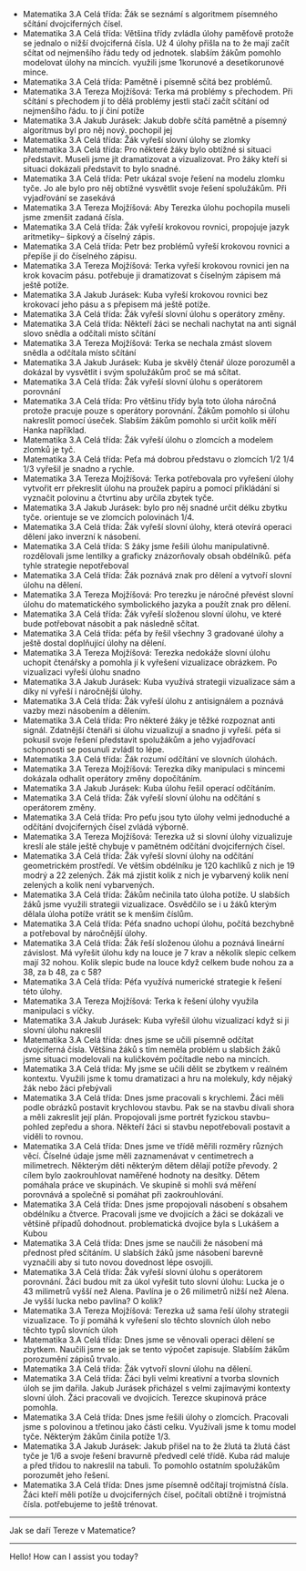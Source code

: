 - Matematika 3.A Celá třída: Žák se seznámí s algoritmem písemného sčítání dvojciferných čísel.
- Matematika 3.A Celá třída: Většina třídy zvládla úlohy paměťově protože se jednalo o nižší dvojciferná čísla. Už 4 úlohy přišla na to že mají začít sčítat od nejmenšího řádu tedy od jednotek. slabším žákům pomohlo modelovat úlohy na mincích. využili jsme 1korunové a desetikorunové mince.
- Matematika 3.A Celá třída: Pamětně i písemně sčítá bez problémů.
- Matematika 3.A Tereza Mojžíšová: Terka má problémy s přechodem. Při sčítání s přechodem jí to dělá problémy jestli stačí začít sčítání od nejmenšího řádu. to jí činí potíže
- Matematika 3.A Jakub Jurásek: Jakub dobře sčítá pamětně a písemný algoritmus byl pro něj nový. pochopil jej
- Matematika 3.A Celá třída: Žák vyřeší slovní úlohy se zlomky
- Matematika 3.A Celá třída: Pro některé žáky bylo obtížné si situaci představit. Museli jsme jít dramatizovat a vizualizovat. Pro žáky kteří si situaci dokázali představit to bylo snadné.
- Matematika 3.A Celá třída: Petr ukázal svoje řešení na modelu zlomku tyče. Jo ale bylo pro něj obtížné vysvětlit svoje řešení spolužákům. Při vyjadřování se zasekává
- Matematika 3.A Tereza Mojžíšová: Aby Terezka úlohu pochopila museli jsme zmenšit zadaná čísla.
- Matematika 3.A Celá třída: Žák vyřeší krokovou rovnici, propojuje jazyk aritmetiky– šipkový a číselný zápis.
- Matematika 3.A Celá třída: Petr bez problémů vyřeší krokovou rovnici a přepíše jí do číselného zápisu.
- Matematika 3.A Tereza Mojžíšová: Terka vyřeší krokovou rovnici jen na krok kovacím pásu. potřebuje ji dramatizovat s číselným zápisem má ještě potíže.
- Matematika 3.A Jakub Jurásek: Kuba vyřeší krokovou rovnici bez krokovací jeho pásu a s přepisem má ještě potíže.
- Matematika 3.A Celá třída: Žák vyřeší slovní úlohu s operátory změny.
- Matematika 3.A Celá třída: Někteří žáci se nechali nachytat na anti signál slovo snědla a odčítali místo sčítání
- Matematika 3.A Tereza Mojžíšová: Terka se nechala zmást slovem snědla a odčítala místo sčítání
- Matematika 3.A Jakub Jurásek: Kuba je skvělý čtenář úloze porozuměl a dokázal by vysvětlit i svým spolužákům proč se má sčítat.
- Matematika 3.A Celá třída: Žák vyřeší slovní úlohu s operátorem porovnání
- Matematika 3.A Celá třída: Pro většinu třídy byla toto úloha náročná protože pracuje pouze s operátory porovnání. Žákům pomohlo si úlohu nakreslit pomocí úseček. Slabším žákům pomohlo si určit kolik měří Hanka například.
- Matematika 3.A Celá třída: Žák vyřeší úlohu o zlomcích a modelem zlomků je tyč.
- Matematika 3.A Celá třída: Peťa má dobrou představu o zlomcích 1/2 1/4 1/3 vyřešil je snadno a rychle.
- Matematika 3.A Tereza Mojžíšová: Terka potřebovala pro vyřešení úlohy vytvořit err překreslit úlohu na proužek papíru a pomocí přikládání si vyznačit polovinu a čtvrtinu aby určila zbytek tyče.
- Matematika 3.A Jakub Jurásek: bylo pro něj snadné určit délku zbytku tyče. orientuje se ve zlomcích polovinách 1/4.
- Matematika 3.A Celá třída: Žák vyřeší slovní úlohy, která otevírá operaci dělení jako inverzní k násobení.
- Matematika 3.A Celá třída: S žáky jsme řešili úlohu manipulativně. rozdělovali jsme lentilky a graficky znázorňovaly obsah obdélníků. péťa tyhle strategie nepotřeboval
- Matematika 3.A Celá třída: Žák poznává znak pro dělení a vytvoří slovní úlohu na dělení.
- Matematika 3.A Tereza Mojžíšová: Pro terezku je náročné převést slovní úlohu do matematického symbolického jazyka a použít znak pro dělení.
- Matematika 3.A Celá třída: Žák vyřeší složenou slovní úlohu, ve které bude potřebovat násobit a pak následně sčítat.
- Matematika 3.A Celá třída: péťa by řešil všechny 3 gradované úlohy a ještě dostal doplňující úlohy na dělení.
- Matematika 3.A Tereza Mojžíšová: Terezka nedokáže slovní úlohu uchopit čtenářsky a pomohla jí k vyřešení vizualizace obrázkem. Po vizualizaci vyřeší úlohu snadno
- Matematika 3.A Jakub Jurásek: Kuba využívá strategii vizualizace sám a díky ní vyřeší i náročnější úlohy.
- Matematika 3.A Celá třída: Žák vyřeší úlohu z antisignálem a poznává vazby mezi násobením a dělením.
- Matematika 3.A Celá třída: Pro některé žáky je těžké rozpoznat anti signál. Zdatnější čtenáři si úlohu vizualizují a snadno ji vyřeší. péťa si pokusil svoje řešení představit spolužákům a jeho vyjadřovací schopnosti se posunuli zvládl to lépe.
- Matematika 3.A Celá třída: Žák rozumí odčítání ve slovních úlohách.
- Matematika 3.A Tereza Mojžíšová: Terezka díky manipulaci s mincemi dokázala odhalit operátory změny dopočítáním.
- Matematika 3.A Jakub Jurásek: Kuba úlohu řešil operací odčítáním.
- Matematika 3.A Celá třída: Žák vyřeší slovní úlohu na odčítání s operátorem změny.
- Matematika 3.A Celá třída: Pro peťu jsou tyto úlohy velmi jednoduché a odčítání dvojciferných čísel zvládá výborně.
- Matematika 3.A Tereza Mojžíšová: Terezka už si slovní úlohy vizualizuje kreslí ale stále ještě chybuje v pamětném odčítání dvojciferných čísel.
- Matematika 3.A Celá třída: Žák vyřeší slovní úlohy na odčítání geometrickém prostředí. Ve větším obdélníku je 120 kachlíků z nich je 19 modrý a 22 zelených. Žák má zjistit kolik z nich je vybarvený kolik není zelených a kolik není vybarvených.
- Matematika 3.A Celá třída: Žákům nečinila tato úloha potíže. U slabších žáků jsme využili strategii vizualizace. Osvědčilo se i u žáků kterým dělala úloha potíže vrátit se k menším číslům.
- Matematika 3.A Celá třída: Péťa snadno uchopí úlohu, počítá bezchybně a potřeboval by náročnější úlohy.
- Matematika 3.A Celá třída: Žák řeší složenou úlohu a poznává lineární závislost. Má vyřešit úlohu kdy na louce je 7 krav a několik slepic celkem mají 32 nohou. Kolik slepic bude na louce když celkem bude nohou za a 38, za b 48, za c 58?
- Matematika 3.A Celá třída: Péťa využívá numerické strategie k řešení této úlohy.
- Matematika 3.A Tereza Mojžíšová: Terka k řešení úlohy využila manipulaci s víčky.
- Matematika 3.A Jakub Jurásek: Kuba vyřešil úlohu vizualizací když si ji slovní úlohu nakreslil
- Matematika 3.A Celá třída: dnes jsme se učili písemně odčítat dvojciferná čísla. Většina žáků s tím neměla problém u slabších žáků jsme situaci modelovali na kuličkovém počítadle nebo na mincích.
- Matematika 3.A Celá třída: My jsme se učili dělit se zbytkem v reálném kontextu. Využili jsme k tomu dramatizaci a hru na molekuly, kdy nějaký žák nebo žáci přebývali
- Matematika 3.A Celá třída: Dnes jsme pracovali s krychlemi. Žáci měli podle obrázků postavit krychlovou stavbu. Pak se na stavbu dívali shora a měli zakreslit její plán. Propojovali jsme portrét fyzickou stavbu– pohled zepředu a shora. Někteří žáci si stavbu nepotřebovali postavit a viděli to rovnou.
- Matematika 3.A Celá třída: Dnes jsme ve třídě měřili rozměry různých věcí. Číselné údaje jsme měli zaznamenávat v centimetrech a milimetrech. Některým děti některým dětem dělají potíže převody. 2 cílem bylo zaokrouhlovat naměřené hodnoty na desítky. Dětem pomáhala práce ve skupinách. Ve skupině si mohli svá měření porovnává a společně si pomáhat při zaokrouhlování.
- Matematika 3.A Celá třída: Dnes jsme propojovali násobení s obsahem obdélníku a čtverce. Pracovali jsme ve dvojicích a žáci se dokázali ve většině případů dohodnout. problematická dvojice byla s Lukášem a Kubou
- Matematika 3.A Celá třída: Dnes jsme se naučili že násobení má přednost před sčítáním. U slabších žáků jsme násobení barevně vyznačili aby si tuto novou dovednost lépe osvojili.
- Matematika 3.A Celá třída: Žák vyřeší slovní úlohu s operátorem porovnání. Žáci budou mít za úkol vyřešit tuto slovní úlohu: Lucka je o 43 milimetrů vyšší než Alena. Pavlína je o 26 milimetrů nižší než Alena. Je vyšší lucka nebo pavlína? O kolik?
- Matematika 3.A Tereza Mojžíšová: Terezka už sama řeší úlohy strategii vizualizace. To jí pomáhá k vyřešení slo těchto slovních úloh nebo těchto typů slovních úloh
- Matematika 3.A Celá třída: Dnes jsme se věnovali operaci dělení se zbytkem. Naučili jsme se jak se tento výpočet zapisuje. Slabším žákům porozumění zápisů trvalo.
- Matematika 3.A Celá třída: Žák vytvoří slovní úlohu na dělení.
- Matematika 3.A Celá třída: Žáci byli velmi kreativní a tvorba slovních úloh se jim dařila. Jakub Jurásek přicházel s velmi zajímavými kontexty slovní úloh. Žáci pracovali ve dvojicích. Terezce skupinová práce pomohla.
- Matematika 3.A Celá třída: Dnes jsme řešili úlohy o zlomcích. Pracovali jsme s polovinou a třetinou jako části celku. Využívali jsme k tomu model tyče. Některým žákům činila potíže 1/3.
- Matematika 3.A Jakub Jurásek: Jakub přišel na to že žlutá ta žlutá část tyče je 1/6 a svoje řešení bravurně předvedl celé třídě. Kuba rád maluje a před třídou to nakreslil na tabuli. To pomohlo ostatním spolužákům porozumět jeho řešení.
- Matematika 3.A Celá třída: Dnes jsme písemně odčítají trojmístná čísla. Žáci kteří měli potíže u dvojciferných čísel, počítali obtížně i trojmístná čísla. potřebujeme to ještě trénovat.

---

Jak se daří Tereze v Matematice?

---

<!-- chatcmpl-7DxmxyW9Hw6gy6lIUDmAf0sdXBKMq -->

Hello! How can I assist you today?